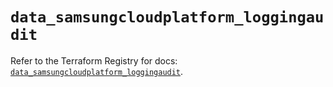 # `data_samsungcloudplatform_loggingaudit`

Refer to the Terraform Registry for docs: [`data_samsungcloudplatform_loggingaudit`](https://registry.terraform.io/providers/samsungsdscloud/samsungcloudplatform/3.13.0/docs/data-sources/loggingaudit).
